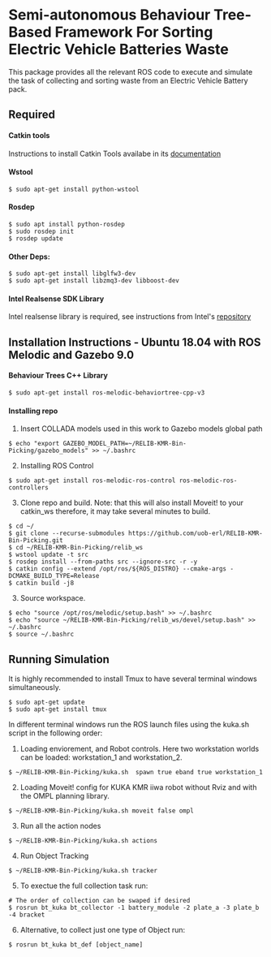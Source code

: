 # Semi-autonomous Behaviour Tree-Based Framework For Sorting Electric Vehicle Batteries Waste

This package provides  all the relevant ROS code to execute and simulate the task of collecting and sorting waste from an Electric Vehicle Battery pack.


## Required
#### Catkin tools

Instructions to install Catkin Tools availabe in  its [documentation](https://catkin-tools.readthedocs.io/en/latest/installing.html)
#### Wstool
```
$ sudo apt-get install python-wstool
```
#### Rosdep
```
$ sudo apt install python-rosdep
$ sudo rosdep init
$ rosdep update
```
#### Other Deps:  
```
$ sudo apt-get install libglfw3-dev
$ sudo apt-get install libzmq3-dev libboost-dev
```
#### Intel Realsense SDK Library
Intel realsense library is required, see instructions from Intel's [repository](https://github.com/IntelRealSense/librealsense/blob/master/doc/distribution_linux.md)




## Installation Instructions - Ubuntu 18.04 with ROS Melodic and Gazebo 9.0


#### Behaviour Trees C++ Library
```
$ sudo apt-get install ros-melodic-behaviortree-cpp-v3
```

#### Installing repo
1. Insert COLLADA models used in this work to Gazebo models global path
```
$ echo "export GAZEBO_MODEL_PATH=~/RELIB-KMR-Bin-Picking/gazebo_models" >> ~/.bashrc
```
2. Installing ROS Control
```
$ sudo apt-get install ros-melodic-ros-control ros-melodic-ros-controllers
```
3. Clone repo and build. Note: that this will also install Moveit! to your catkin_ws therefore,  it may take several minutes to build.
```
$ cd ~/
$ git clone --recurse-submodules https://github.com/uob-erl/RELIB-KMR-Bin-Picking.git
$ cd ~/RELIB-KMR-Bin-Picking/relib_ws
$ wstool update -t src
$ rosdep install --from-paths src --ignore-src -r -y
$ catkin config --extend /opt/ros/${ROS_DISTRO} --cmake-args -DCMAKE_BUILD_TYPE=Release 
$ catkin build -j8
```
3. Source workspace.
```
$ echo "source /opt/ros/melodic/setup.bash" >> ~/.bashrc
$ echo "source ~/RELIB-KMR-Bin-Picking/relib_ws/devel/setup.bash" >> ~/.bashrc
$ source ~/.bashrc
```
## Running Simulation

It is highly recommended to install Tmux to have several terminal windows simultaneously.
```
$ sudo apt-get update
$ sudo apt-get install tmux
```

In different terminal windows run the ROS launch files using the kuka.sh script in the following order:

1. Loading enviorement, and Robot controls. Here two workstation worlds can be loaded: workstation_1 and workstation_2.

```
$ ~/RELIB-KMR-Bin-Picking/kuka.sh  spawn true eband true workstation_1
```

2. Loading Moveit! config for KUKA KMR iiwa robot without Rviz and with the OMPL planning library.
```
$ ~/RELIB-KMR-Bin-Picking/kuka.sh moveit false ompl
```

3. Run all the action nodes
```
$ ~/RELIB-KMR-Bin-Picking/kuka.sh actions
```

4. Run Object Tracking
```
$ ~/RELIB-KMR-Bin-Picking/kuka.sh tracker
```

5. To exectue the full collection task run:
```
# The order of collection can be swaped if desired
$ rosrun bt_kuka bt_collector -1 battery_module -2 plate_a -3 plate_b -4 bracket
```
6. Alternative, to collect just one type of Object run:
```
$ rosrun bt_kuka bt_def [object_name]
```